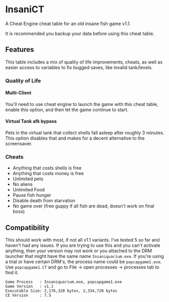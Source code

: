 # InsaniCT
A Cheat Engine cheat table for an old insane fish game v1.1.

It is recommended you backup your data before using this cheat table.
## Features
This table includes a mix of quality of life improvements, cheats, as well as easier access to variables to fix bugged saves, like invalid tank/levels.
### Quality of Life
#### Multi-Client
You'll need to use cheat engine to launch the game with this cheat table, enable this option, and then let the game continue to start.
#### Virtual Tank afk bypass
Pets in the virtual tank that collect shells fall asleep after roughly 3 minutes. This option disables that and makes for a decent alternative to the screensaver.
### Cheats
- Anything that costs shells is free
- Anything that costs money is free
- Unlimited pets
- No aliens
- Unlimited Food
- Pause fish hunger
- Disable death from starvation
- No game over (free guppy if all fish are dead, doesn't work on final boss)

## Compatibility
This should work with most, if not all v1.1 variants. I've tested 5 so far and haven't had any issues. If you are trying to use this and you can't activate anything, then your version may not work or you attached to the DRM launcher that might have the same name `Insaniquarium.exe`. If you're using a trial or have certain DRM's, the process name could be `popcapgame1.exe`. Use `popcapgame1.CT` and go to File -> open processes -> processes tab to find it.
```
Game Process   : Insaniquarium.exe, popcapgame1.exe
Game Version   : v1.1
Executable Size: 2,176,320 bytes, 2,334,720 bytes
CE Version     : 7.5
```

